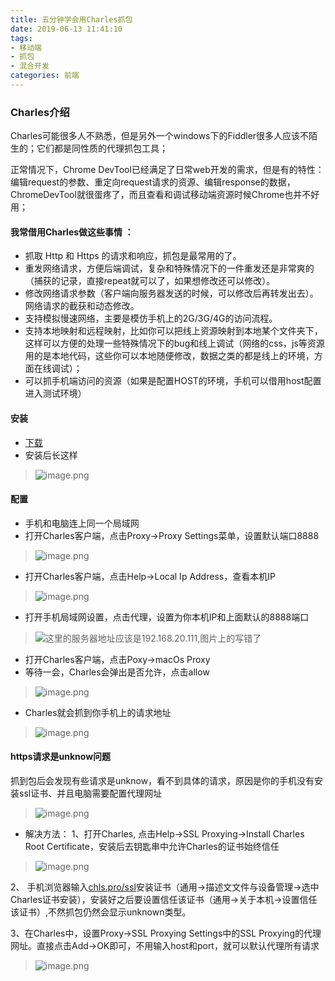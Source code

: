 ```yaml
---
title: 五分钟学会用Charles抓包
date: 2019-06-13 11:41:10
tags:
- 移动端
- 抓包
- 混合开发
categories: 前端
---
```

### Charles介绍
Charles可能很多人不熟悉，但是另外一个windows下的Fiddler很多人应该不陌生的；它们都是同性质的代理抓包工具；

正常情况下，Chrome DevTool已经满足了日常web开发的需求，但是有的特性：编辑request的参数、重定向request请求的资源、编辑response的数据，ChromeDevTool就很蛋疼了，而且查看和调试移动端资源时候Chrome也并不好用；

#### 我常借用Charles做这些事情 ：

+ 抓取 Http 和 Https 的请求和响应，抓包是最常用的了。
+ 重发网络请求，方便后端调试，复杂和特殊情况下的一件重发还是非常爽的（捕获的记录，直接repeat就可以了，如果想修改还可以修改）。
+ 修改网络请求参数（客户端向服务器发送的时候，可以修改后再转发出去）。
网络请求的截获和动态修改。
+ 支持模拟慢速网络，主要是模仿手机上的2G/3G/4G的访问流程。
+ 支持本地映射和远程映射，比如你可以把线上资源映射到本地某个文件夹下，这样可以方便的处理一些特殊情况下的bug和线上调试（网络的css，js等资源用的是本地代码，这些你可以本地随便修改，数据之类的都是线上的环境，方面在线调试）；
+ 可以抓手机端访问的资源（如果是配置HOST的环境，手机可以借用host配置进入测试环境）
#### 安装
+ [下载](https://www.charlesproxy.com/download/)
+ 安装后长这样
>![image.png](https://upload-images.jianshu.io/upload_images/4539636-180696d9002e8d67.png?imageMogr2/auto-orient/strip%7CimageView2/2/w/1240)

#### 配置
+ 手机和电脑连上同一个局域网
+ 打开Charles客户端，点击Proxy->Proxy Settings菜单，设置默认端口8888
>![image.png](https://upload-images.jianshu.io/upload_images/4539636-f6d1bfc18138748e.png?imageMogr2/auto-orient/strip%7CimageView2/2/w/1240)
+  打开Charles客户端，点击Help->Local Ip Address，查看本机IP
>![image.png](https://upload-images.jianshu.io/upload_images/4539636-2f53aed0bec5c1eb.png?imageMogr2/auto-orient/strip%7CimageView2/2/w/1240)

+ 打开手机局域网设置，点击代理，设置为你本机IP和上面默认的8888端口
>![这里的服务器地址应该是192.168.20.111,图片上的写错了](https://upload-images.jianshu.io/upload_images/4539636-42f4fc8dec2116af.png?imageMogr2/auto-orient/strip%7CimageView2/2/w/1240)

+ 打开Charles客户端，点击Poxy->macOs Proxy
+ 等待一会，Charles会弹出是否允许，点击allow
>![image.png](https://upload-images.jianshu.io/upload_images/4539636-792cc727406daa23.png?imageMogr2/auto-orient/strip%7CimageView2/2/w/1240)

+ Charles就会抓到你手机上的请求地址
>![image.png](https://upload-images.jianshu.io/upload_images/4539636-1adae9720654edb8.png?imageMogr2/auto-orient/strip%7CimageView2/2/w/1240)

#### https请求是unknow问题
抓到包后会发现有些请求是unknow，看不到具体的请求，原因是你的手机没有安装ssl证书、并且电脑需要配置代理网址
>![image.png](https://upload-images.jianshu.io/upload_images/4539636-dfc9a57d312a7be3.png?imageMogr2/auto-orient/strip%7CimageView2/2/w/1240)
+ 解决方法：
  1、打开Charles, 点击Help->SSL Proxying->Install Charles Root Certificate，安装后去钥匙串中允许Charles的证书始终信任
>![image.png](https://upload-images.jianshu.io/upload_images/4539636-ccd631cb9b81eb52.png?imageMogr2/auto-orient/strip%7CimageView2/2/w/1240)

  2、 手机浏览器输入[chls.pro/ssl](http://chls.pro/ssl)安装证书（通用->描述文文件与设备管理->选中Charles证书安装），安装好之后要设置信任该证书（通用->关于本机->设置信任该证书）,不然抓包仍然会显示unknown类型。

  3、在Charles中，设置Proxy->SSL Proxying Settings中的SSL Proxying的代理  网址。直接点击Add->OK即可，不用输入host和port，就可以默认代理所有请求
>![image.png](https://upload-images.jianshu.io/upload_images/4539636-6a8eaa512c58ba46.png?imageMogr2/auto-orient/strip%7CimageView2/2/w/1240)




